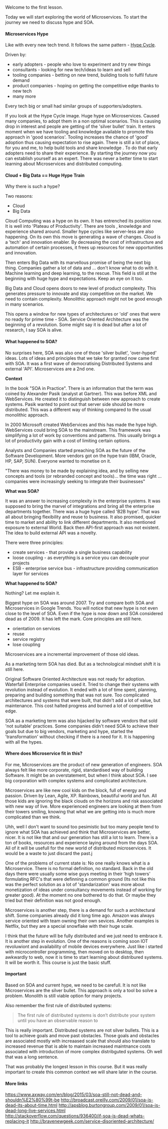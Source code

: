 Welcome to the first lesson.

Today we will start exploring the world of Microservices. To start the journey we need to discuss hype and SOA.

#### Microservices Hype

Like with every new tech trend. It follows the same pattern - [Hype Cycle](https://en.wikipedia.org/wiki/Hype_cycle).

Driven by:

* early adopters - people who love to experiment and try new things
* consultants -  looking for new tech/ideas to learn and sell
* tooling companies - betting on new trend, building tools to fulfil future demand
* product companies - hoping on getting the competitive edge thanks to new tech
* many more

Every tech big or small had similar groups of supporters/adopters.

If you look at the Hype Cycle image. Huge hype on Microservices. Caused many companies, to adopt them in a non optimal scenarios. This is causing drop in interest and people are getting of the 'silver bullet' train. It enters moment when we have tooling and knowledge available to promote this approach in 'good scenarios'. Tooling increases the chance of 'good' adoption thus causing expectation to rise again. There is still a lot of place, for you and me, to help build tools and share knowledge . To do that early adopters need to share their experience. By starting the journey now you can establish yourself as an expert. There was never a better time to start learning about Microservices and distributed computing.

#### Cloud + Big Data == Huge Hype Train

Why there is such a hype? 

Two reasons:

* Cloud
* Big Data

Cloud Computing was a hype on its own. It has entrenched its position now. It is well into 'Plateau of Productivity'. There are tools , knowledge and experience shared around. Smaller hype cycles like server-less are also happening. On its own this move is generating a wave of changes. Cloud is a 'tech' and innovation enabler. By decreasing the cost of infrastructure and automation of certain processes, it frees up resources for new opportunities and innovation.

Then enters Big Data with its marvellous promise of being the next big thing. Companies gather a lot of data and ... don't know what to do with it. Machine learning and deep learning, to the rescue. This field is still at the beginning with huge hype and expectations. Keep an eye on it too.

Big Data and Cloud opens doors to new level of product  complexity. This generates pressure to innovate and stay competitive on the market. We need to contain complexity. Monolithic approach might not be good enough in many scenarios.   

This opens a window for new types of architectures or 'old' ones that were no ready for prime time - SOA. Service Oriented Architecture was the beginning of a revolution. Some might say it is dead but after a lot of research,  I say SOA is alive.

#### What happened to SOA?

No surprises here, SOA was also one of those 'silver bullet', 'over-hyped' ideas. Lots of ideas and principles that we take for granted now came first with SOA. It was a first wave of democratising Distributed Systems and external 'API'. Microservices are a 2nd one.

**Context**

In the book "SOA in Practice". There is an information that the term was coined by Alexander Pasik (analyst at Gartner). This was before XML and WebServices. He created it to distinguish between new approach to create systems. Pasik wanted to point out that server side should be more distributed. This was a different way of thinking compared to the usual monolithic approach.

In 2000 Microsoft created WebServices and this has made the hype high. WebServices could bring SOA to the mainstream. This framework was simplifying a lot of work by conventions and patterns. This usually brings a lot of productivity gain with a cost of limiting certain options.

Analysts and Companies started preaching SOA as the future of the Software Development. More vendors got on the hype train (IBM, Oracle, HP, SAP, SUN). Everyone wanted to monetise on it.

"There was money to be made by explaining idea, and by selling new concepts and tools (or rebranded concept and tools)... the time was right ... companies were increasingly seeking to integrate their businesses"

**What was SOA?**

It was an answer to increasing complexity in the enterprise systems. It was supposed to bring the marvel of integrations and bring all the enterprise departments together. There was a huge hype called 'B2B hype'.  That was all about bringing flexibility and reuse to business. It also promised, quicker time to market and ability to link different departments. It also mentioned exposure to external World. Back then API-first approach was not existent. The idea to build external API was a novelty.

There were three principles:
* create services - that provide a single business capability
* loose coupling - as everything is a service you can decouple your projects
* ESB - enterprise service bus - infrastructure providing communication layer for services

**What happened to SOA?**

Nothing? Let me explain it. 

Biggest hype on SOA was around 2007. Try and compare both SOA and Microservices in Google Trends. You will notice that new hype is not even close to the level of SOA.  Even if the hype is now down and SOA considered dead as of 2009. It has left the mark. Core principles are still here.

* orientation on services
* reuse
* service registry
* lose coupling 

Microservices are a incremental improvement of those old ideas. 

As a marketing term SOA has died. But as a technological mindset shift it is still here.

Original Software Oriented Architecture was not ready for adoption. Waterfall Enterprise companies used it. Tried to change their systems with revolution instead of evolution. It ended with a lot of time spent, planning, preparing and building something that was not sure. Too complicated architectures and systems that were built, that didn't add a lot of value, but maintenance. This cost halted progress and burned a lot of competitive edge.

SOA as a marketing term was also hijacked by software vendors that sold 'not suitable' practices. Some companies didn't need SOA to achieve their goals but due to big vendors, marketing and hype, started the 'transformation' without checking if there is a need for it. It is happening with all the hypes.

#### Where does Microservice fit in this?

For me, Microservices are the product of new generation of engineers. SOA always felt like more corporate, rigid, standardised way of building Software. It might be an overstatement, but when I think about SOA. I see big corporation with complex systems and complicated architecture.

Microservices are like new cool kids on the block, full of energy and passion. Driven by Lean, Agile, XP. Rainbows, beautiful world and fun. All those kids are ignoring the black clouds on the horizons and risk associated with new way of live. More experienced engineers are looking at them from their towers smiling, knowing that what we are getting into is much more complicated than we think.

Uhh, well I don't want to sound too pesimistic but too many people tend to ignore what SOA has achieved and think that Microservices are better, nicer. It is not like that and our generation has still a lot to learn. There is a ton of books, resources and experience laying around from the days SOA. All of it will be usefull for the new world of distributed microservices. It would be a waste to just discard the past.j

One of the problems of current state is: No one really knows what is a Microservice. There is no formal definition, no standard. Back in the old days there were usually some wise guys meeting in their 'high towers' formulating RFC's that were definning a common ground (Its not like this was the perfect solution as a lot of 'standarization' was more about monetization of ideas under consultancy movements instead of working for greater good). At the moment no one bothered to do that. Or maybe they tried but their definition was not good enough.

Microservices is another step, there is a demand for such a architectural shift. Some companies already did it long time ago. Amazon was always service oriented with team owning their own sevices. Another examples is Netflix, but they are a special snowflake with their huge scale.

I think that the future will be fully distributed and we just need to embrace it. It is another step in evolution. One of the reasons is coming soon IOT revoluwiont and availability of mobile devices everywhere. Just like i started with microcontroller programming, then moved on to desktop, then awkwardly to web, now it is time to start learning about distribured systems. It will be worth it. This course is just the basic stuff.

#### Important

Based on SOA and current hype, we need to be carefull. It is not like Microservices are the silver bullet. This approach is only a tool bo solve a problem. Monolith is still viable option for many projects.

Also remember the first rule of distributed systems:

> The first rule of distributed systems is don’t distribute your system until you have an observable reason to

This is really important. Distributed systems are not silver bullets. This is a tool to achieve goals and move past obstacles. Those goals and obstacles are associated mostly with increaased scale that should also translate to increased revenue that is able to maintain increased maintnance costs associated with introduction of more complex distribguted systems. Oh well that was a long sentence.

That was probably the longest lesson in this course. But it was really important to create this common context we will share later in the course.

#### More links
https://www.axway.com/en/blog/2015/03/soa-still-not-dead-and-shouldn%E2%80%99t-be
http://broadcast.oreilly.com/2009/01/soa-is-dead-its-about-time.html
http://apsblog.burtongroup.com/2009/01/soa-is-dead-long-live-services.html
http://stackoverflow.com/questions/936400/if-soa-is-dead-whats-replacing-it
http://bravenewgeek.com/service-disoriented-architecture/

